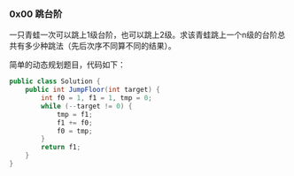 ### 0x00 跳台阶

一只青蛙一次可以跳上1级台阶，也可以跳上2级。求该青蛙跳上一个n级的台阶总共有多少种跳法（先后次序不同算不同的结果）。

简单的动态规划题目，代码如下：

```java
public class Solution {
    public int JumpFloor(int target) {
        int f0 = 1, f1 = 1, tmp = 0;
        while (--target != 0) {
            tmp = f1;
            f1 += f0;
            f0 = tmp;
        }
        return f1;
    }
}
```

